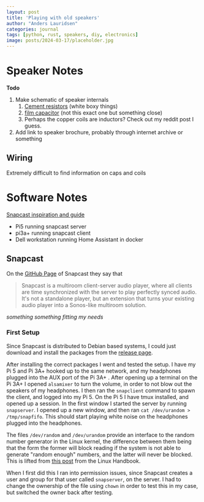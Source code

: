 ```yaml
---
layout: post
title: 'Playing with old speakers'
author: "Anders Lauridsen"
categories: journal
tags: [python, rust, speakers, diy, electronics]
image: posts/2024-03-17/placeholder.jpg
---
```


# Speaker Notes

**Todo**
1. Make schematic of speaker internals
   1. [Cement resistors](https://www.bennic.com.tw/catalogue/en/Resistors-en.pdf) (white boxy things) 
   2. [film capacitor](https://frequence.dk/hifi/424-bennic-capacitors/6728-bennic-mt-10-microf-100v-5/) (not this exact one but something close)
   3. Perhaps the copper coils are inductors? Check out my reddit post I guess.
2. Add link to speaker brochure, probably through internet archive or something

## Wiring
Extremely difficult to find information on caps and coils

# Software Notes
[Snapcast inspiration and guide](https://whynot.guide/posts/howtos/multiroom-media/)
- Pi5 running snapcast server 
- pi3a+ running snapcast client
- Dell workstation running Home Assistant in docker

## Snapcast
On the [GitHub Page](https://github.com/badaix/snapcast) of Snapcast they say that

>Snapcast is a multiroom client-server audio player, where all clients are time synchronized with the server to play perfectly synced audio. It's not a standalone player, but an extension that turns your existing audio player into a Sonos-like multiroom solution.

*something something fitting my needs*

### First Setup
Since Snapcast is distributed to Debian based systems, I could just download and install the packages from the [release page](https://github.com/badaix/snapcast/releases).

After installing the correct packages I went and tested the setup. I have my Pi 5 and Pi 3A+ hooked up to the same network, and my headphones plugged into the AUX port of the Pi 3A+ . After opening up a terminal on the Pi 3A+ I opened `alsamixer` to turn the volume, in order to not blow out the speakers of my headphones. I then ran the `snapclient` command to spawn the client, and logged into my Pi 5. On the Pi 5 I have tmux installed, and opened up a session. In the first window I started the server by running `snapserver`. I opened up a new window, and then ran `cat /dev/urandom > /tmp/snapfifo`. This should start playing white noise on the headphones plugged into the headphones.

The files `/dev/random` and `/dev/urandom` provide an interface to the random number generator in the Linux kernel, the difference between them being that the form the former will block reading if the system is not able to generate "random enough" numbers, and the latter will never be blocked. This is lifted from [this post](https://linuxhandbook.com/dev-random-urandom/) from the Linux Handbook.

When I first did this I ran into permission issues, since Snapcast creates a user and group for that user called `snapserver`, on the server. I had to change the ownership of the file using `chown` in order to test this in my case, but switched the owner back after testing.